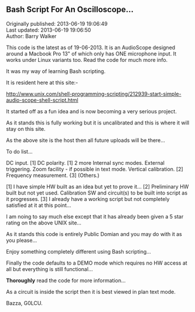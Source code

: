 ## Bash Script For An Oscilloscope...  
Originally published: 2013-06-19 19:06:49  
Last updated: 2013-06-19 19:06:50  
Author: Barry Walker  
  
This code is the latest as of 19-06-2013. It is an AudioScope designed around a Macbook Pro 13"
of which only has ONE microphone input. It works under Linux variants too. Read the code for
much more info.

It was my way of learning Bash scripting.

It is resident here at this site:-

http://www.unix.com/shell-programming-scripting/212939-start-simple-audio-scope-shell-script.html

It started off as a fun idea and is now becoming a very serious project.

As it stands this is fully working but it is uncalibrated and this is where it will stay on this site.

As the above site is the host then all future uploads will be there...

To do list...

DC input. [1]
DC polarity. [1]
2 more Internal sync modes.
External triggering.
Zoom facility - if possible in text mode.
Vertical calibration. [2]
Frequency measurement. {3]
(Others.)

[1] I have simple HW built as an idea but yet to prove it...
[2] Preliminary HW built but not yet used. Calibration SW and circuit(s) to be built into script as it progresses.
[3] I already have a working script but not completely satisfied at it at this point...

I am noing to say much else except that it has already been given a 5 star rating on the above UNIX site...

As it stands this code is entirely Public Domian and you may do with it as you please...

Enjoy something completely different using Bash scripting...

Finally the code defaults to a DEMO mode which requires no HW access at all but everything is still functional...

__Thoroughly__ read the code for more information...

As a circuit is inside the script then it is best viewed in plan text mode.

Bazza, G0LCU.